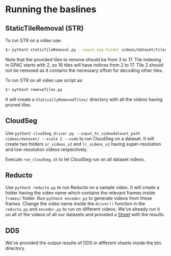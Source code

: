 # Running the baslines
## StaticTileRemoval (STR)
To run STR on a video use: 
``` bash
$> python3 staticTileRemoval.py --input-seg-folder videos/dataset/tiled_4x4_mp4/video_name --tiles-to-remove 3 4 5 6
```
Note that the provided tiles to remove should be from 3 to 17. Tile indexing in GPAC starts with 2, so 16 tiles will have indices from 2 to 17. Tile 2 should not be removed as it contains the necessary offset for decoding other tiles.

To run STR on all video use script as:
``` bash
$> python3 removeTiles.py
```
It will create a `StaticallyRemovedTiles/` directory with all the videos having pruned tiles.

## CloudSeg
Use `python3 cloudSeg_driver.py --input_hr_videodataset_path videos/dataset/ --scale 2 --cuda` to run CloudSeg on a dataset. It will create two folders `sr_videos_x2` and `lr_videos_x2` having super-resolution and low-resolution videos respectively.

Execute `run_cloudSeg.sh` to let CloudSeg run on all dataset videos.

## Reducto
Use `python3 reducto.py` to run Reducto on a sample video. It will create a folder having the video name which contains the relevant frames inside `frames/` folder. Run `python3 encoder.py` to generate videos from these frames. Change the video name inside the `driver()` function in the `reducto.py` and `encoder.py` to run on different videos. We've already run it on all of the videos of all our datasets and provided a [Sheet](Reducto/Reducto-results.xlsx) with the results. 

## DDS
We've provided the output results of DDS in different sheets inside the `DDS` directory. 